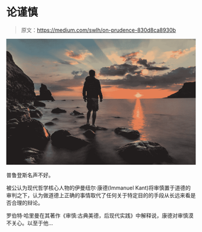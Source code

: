 # 论谨慎

> 原文：<https://medium.com/swlh/on-prudence-830d8ca8930b>

![](img/132a302659330578f0e9ee70672bdc0f.png)

普鲁登斯名声不好。

被公认为现代哲学核心人物的伊曼纽尔·康德(Immanuel Kant)将审慎置于道德的审判之下，认为做道德上正确的事情取代了任何关于特定目的的手段从长远来看是否合理的辩论。

罗伯特·哈里曼在其著作《审慎:古典美德，后现代实践》中解释说，康德对审慎漠不关心。以至于他…